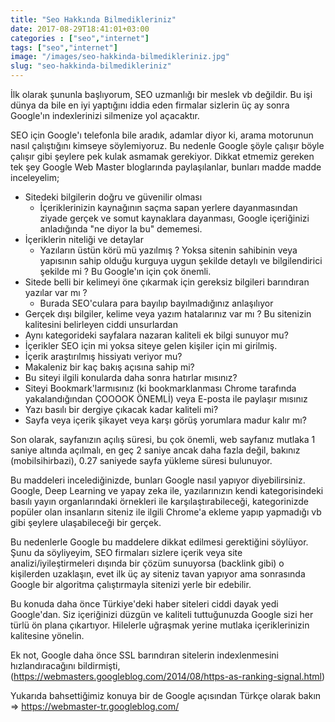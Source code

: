 ```yaml
---
title: "Seo Hakkında Bilmedikleriniz"
date: 2017-08-29T18:41:01+03:00
categories : ["seo","internet"]
tags: ["seo","internet"]
image: "/images/seo-hakkinda-bilmedikleriniz.jpg"
slug: "seo-hakkinda-bilmedikleriniz"
---
```


İlk olarak şununla başlıyorum, SEO uzmanlığı bir meslek vb değildir. Bu işi dünya da bile en iyi yaptığını iddia eden firmalar sizlerin üç ay sonra Google'ın indexlerinizi silmenize yol açacaktır. 

SEO için Google'ı telefonla bile aradık, adamlar diyor ki, arama motorunun nasıl çalıştığını kimseye söylemiyoruz. Bu nedenle Google şöyle çalışır böyle çalışır gibi şeylere pek kulak asmamak gerekiyor. Dikkat etmemiz gereken tek şey Google Web Master bloglarında paylaşılanlar, bunları madde madde inceleyelim; <br />

<ul>
<li>Sitedeki bilgilerin doğru ve güvenilir olması
    <ul>
        <li>İçeriklerinizin kaynağının saçma sapan yerlere dayanmasından ziyade gerçek ve somut kaynaklara dayanması, Google içeriğinizi anladığında "ne diyor la bu" dememesi.</li>
    </ul>
</li>
<li>
İçeriklerin niteliği ve detaylar
<ul>
<li>
Yazıların üstün körü mü yazılmış ? Yoksa sitenin sahibinin veya yapısının sahip olduğu kurguya uygun şekilde detaylı ve bilgilendirici şekilde mi ? Bu Google'ın için çok önemli.
</li>
</ul>
</li>

<li>
Sitede belli bir kelimeyi öne çıkarmak için gereksiz bilgileri barındıran yazılar var mı ?
<ul><li>Burada SEO'culara para bayılıp bayılmadığınız anlaşılıyor</li></ul>
</li>

<li>
Gerçek dışı bilgiler, kelime veya yazım hatalarınız var mı ? Bu sitenizin kalitesini belirleyen ciddi unsurlardan
</li>
<li>
Aynı kategorideki sayfalara nazaran kaliteli ek bilgi sunuyor mu?
</li>
<li>
İçerikler SEO için mi yoksa siteye gelen kişiler için mi girilmiş.
</li>
<li>
İçerik araştırılmış hissiyatı veriyor mu?
</li>
<li>
Makaleniz bir kaç bakış açısına sahip mi?
</li>
<li>
Bu siteyi ilgili konularda daha sonra hatırlar mısınız?
</li>
<li>
Siteyi Bookmark'larmısınız (ki bookmarklanması Chrome tarafında yakalandığından ÇOOOOK ÖNEMLİ) veya E-posta ile paylaşır mısınız
</li>
<li>
Yazı basılı bir dergiye çıkacak kadar kaliteli mi?
</li>
<li>
Sayfa veya içerik şikayet veya karşı görüş yorumlara madur kalır mı?
</li>
</ul>

Son olarak, sayfanızın açılış süresi, bu çok önemli, web sayfanız mutlaka 1 saniye altında açılmalı, en geç 2 saniye ancak daha fazla değil, bakınız (mobilsihirbazi), 0.27 saniyede sayfa yükleme süresi bulunuyor.

Bu maddeleri incelediğinizde, bunları Google nasıl yapıyor diyebilirsiniz. Google, Deep Learning ve yapay zeka ile, yazılarınızın kendi kategorisindeki basılı yayın organlarındaki örnekleri ile karşılaştırabileceği, kategorinizde popüler olan insanların siteniz ile ilgili Chrome'a ekleme yapıp yapmadığı vb gibi şeylere ulaşabileceği bir gerçek. 

Bu nedenlerle Google bu maddelere dikkat edilmesi gerektiğini söylüyor. Şunu da söyliyeyim, SEO firmaları sizlere içerik veya site analizi/iyileştirmeleri dışında bir çözüm sunuyorsa (backlink gibi) o kişilerden uzaklaşın, evet ilk üç ay siteniz tavan yapıyor ama sonrasında Google bir algoritma çalıştırmayla sitenizi yerle bir edebilir. 

Bu konuda daha önce Türkiye'deki haber siteleri ciddi dayak yedi Google'dan. Siz içeriğinizi düzgün ve kaliteli tuttuğunuzda Google sizi her türlü ön plana çıkartıyor. Hilelerle uğraşmak yerine mutlaka içeriklerinizin kalitesine yönelin. 

Ek not, Google daha önce SSL barındıran sitelerin indexlenmesini hızlandıracağını bildirmişti, (<a href="https://webmasters.googleblog.com/2014/08/https-as-ranking-signal.html" target="_blank">https://webmasters.googleblog.com/2014/08/https-as-ranking-signal.html</a>)

Yukarıda bahsettiğimiz konuya bir de Google açısından Türkçe olarak bakın => <a href="https://webmaster-tr.googleblog.com/" target="_blank">https://webmaster-tr.googleblog.com/</a>
